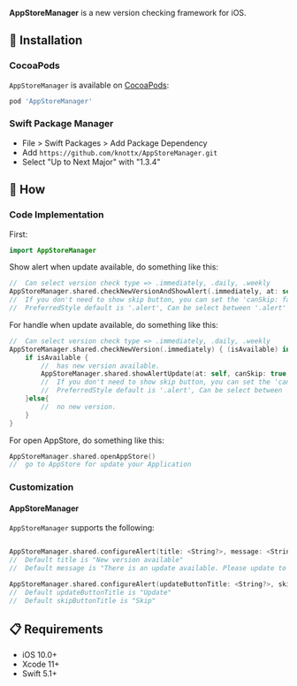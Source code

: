 **AppStoreManager** is a new version checking framework for iOS.

## 📲 Installation
### CocoaPods
`AppStoreManager` is available on [CocoaPods](https://cocoapods.org/pods/AppStoreManager):

```ruby
pod 'AppStoreManager'
```

### Swift Package Manager
- File > Swift Packages > Add Package Dependency
- Add `https://github.com/knottx/AppStoreManager.git`
- Select "Up to Next Major" with "1.3.4"

## 📝 How
### Code Implementation
First:
```swift
import AppStoreManager
```

Show alert when update available, do something like this:
```swift
//  Can select version check type => .immediately, .daily, .weekly
AppStoreManager.shared.checkNewVersionAndShowAlert(.immediately, at: self, canSkip: true, preferredStyle: .alert)
//  If you don't need to show skip button, you can set the 'canSkip: false'
//  PreferredStyle default is '.alert', Can be select between '.alert' and '.actionSheet'
```

For handle when update available, do something like this:
```swift
//  Can select version check type => .immediately, .daily, .weekly
AppStoreManager.shared.checkNewVersion(.immediately) { (isAvailable) in
    if isAvailable {
        //  has new version available.
        AppStoreManager.shared.showAlertUpdate(at: self, canSkip: true, preferredStyle: .alert)
        //  If you don't need to show skip button, you can set the 'canSkip: false'
        //  PreferredStyle default is '.alert', Can be select between '.alert' and '.actionSheet'
    }else{
        //  no new version.
    }
}
```

For open AppStore, do something like this:
```swift
AppStoreManager.shared.openAppStore()
//  go to AppStore for update your Application
```
### Customization
#### AppStoreManager
`AppStoreManager` supports the following:
```swift

AppStoreManager.shared.configureAlert(title: <String?>, message: <String?>)
//  Default title is "New version available"
//  Default message is "There is an update available. Please update to use this application.", message is optional.

AppStoreManager.shared.configureAlert(updateButtonTitle: <String?>, skipButtonTitle: <String?>)
//  Default updateButtonTitle is "Update"
//  Default skipButtonTitle is "Skip"
```

## 📋 Requirements

* iOS 10.0+
* Xcode 11+
* Swift 5.1+
